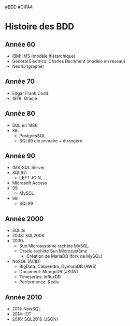 #BDD #CIPA4 

# Histoire des BDD
## Année 60
- IBM: IMS (modèle hiérarchique)
- Général Electrics: Charles Bachment (modèle en réseau)
- Neo4J (graphe)
## Année 70
- Edgar Frank Codd
- 1978: Oracle
## Année 80
- SQL en 1986
- 89: 
	- PostgresSQL
	- SQL89 clé primaire + étrangère
## Année 90
- (MS)SQL Server
- SQL92:
	- LEFT JOIN, ...
- Microsoft Access
- 95:
	- MySQL
- 99: 
	- SQL99
## Année 2000
- SQLite
- 2008: SQL2008
- 2009: 
	- Sun Microsystème rachète MySQL
	- Oracle rachète Sun Microsystème
		- Création de MariaDB (fork de MySQL)
- NoSQL (ACID)
	- BigData: Cassendra, DymoraDB (AWS)
	- Document: MongoDB (JSON)
	- Timeseries: InfluxDB
	- Performence: Redis
## Année 2010
- 2011: NewSQL
- 2014: IOT
- 2016: SQL2016 (JSON)